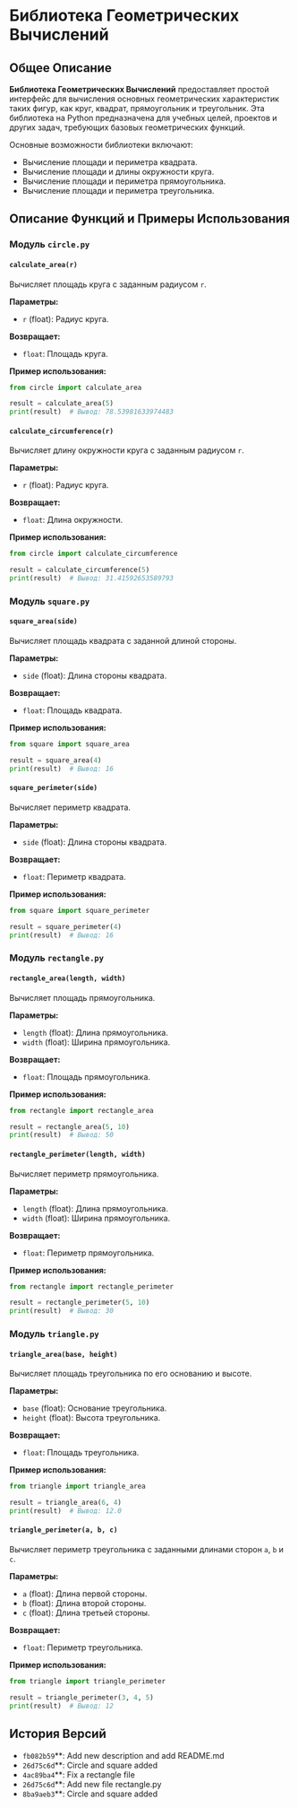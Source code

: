 
# Библиотека Геометрических Вычислений

## Общее Описание

**Библиотека Геометрических Вычислений** предоставляет простой интерфейс для вычисления основных геометрических характеристик таких фигур, как круг, квадрат, прямоугольник и треугольник. Эта библиотека на Python предназначена для учебных целей, проектов и других задач, требующих базовых геометрических функций.

Основные возможности библиотеки включают:
- Вычисление площади и периметра квадрата.
- Вычисление площади и длины окружности круга.
- Вычисление площади и периметра прямоугольника.
- Вычисление площади и периметра треугольника.

## Описание Функций и Примеры Использования

### Модуль `circle.py`

#### `calculate_area(r)`

Вычисляет площадь круга с заданным радиусом `r`.

**Параметры:**
- `r` (float): Радиус круга.

**Возвращает:**
- `float`: Площадь круга.

**Пример использования:**

```python
from circle import calculate_area

result = calculate_area(5)
print(result)  # Вывод: 78.53981633974483
```

#### `calculate_circumference(r)`

Вычисляет длину окружности круга с заданным радиусом `r`.

**Параметры:**
- `r` (float): Радиус круга.

**Возвращает:**
- `float`: Длина окружности.

**Пример использования:**

```python
from circle import calculate_circumference

result = calculate_circumference(5)
print(result)  # Вывод: 31.41592653589793
```

### Модуль `square.py`

#### `square_area(side)`

Вычисляет площадь квадрата с заданной длиной стороны.

**Параметры:**
- `side` (float): Длина стороны квадрата.

**Возвращает:**
- `float`: Площадь квадрата.

**Пример использования:**

```python
from square import square_area

result = square_area(4)
print(result)  # Вывод: 16
```

#### `square_perimeter(side)`

Вычисляет периметр квадрата.

**Параметры:**
- `side` (float): Длина стороны квадрата.

**Возвращает:**
- `float`: Периметр квадрата.

**Пример использования:**

```python
from square import square_perimeter

result = square_perimeter(4)
print(result)  # Вывод: 16
```

### Модуль `rectangle.py`

#### `rectangle_area(length, width)`

Вычисляет площадь прямоугольника.

**Параметры:**
- `length` (float): Длина прямоугольника.
- `width` (float): Ширина прямоугольника.

**Возвращает:**
- `float`: Площадь прямоугольника.

**Пример использования:**

```python
from rectangle import rectangle_area

result = rectangle_area(5, 10)
print(result)  # Вывод: 50
```

#### `rectangle_perimeter(length, width)`

Вычисляет периметр прямоугольника.

**Параметры:**
- `length` (float): Длина прямоугольника.
- `width` (float): Ширина прямоугольника.

**Возвращает:**
- `float`: Периметр прямоугольника.

**Пример использования:**

```python
from rectangle import rectangle_perimeter

result = rectangle_perimeter(5, 10)
print(result)  # Вывод: 30
```

### Модуль `triangle.py`

#### `triangle_area(base, height)`

Вычисляет площадь треугольника по его основанию и высоте.

**Параметры:**
- `base` (float): Основание треугольника.
- `height` (float): Высота треугольника.

**Возвращает:**
- `float`: Площадь треугольника.

**Пример использования:**

```python
from triangle import triangle_area

result = triangle_area(6, 4)
print(result)  # Вывод: 12.0
```

#### `triangle_perimeter(a, b, c)`

Вычисляет периметр треугольника с заданными длинами сторон `a`, `b` и `c`.

**Параметры:**
- `a` (float): Длина первой стороны.
- `b` (float): Длина второй стороны.
- `c` (float): Длина третьей стороны.

**Возвращает:**
- `float`: Периметр треугольника.

**Пример использования:**

```python
from triangle import triangle_perimeter

result = triangle_perimeter(3, 4, 5)
print(result)  # Вывод: 12
```

## История Версий
- `fb082b59`**: Add new description and add README.md
- `26d75c6d`**: Circle and square added
- `4ac89ba4`**: Fix a rectangle file
- `26d75c6d`**: Add new file rectangle.py
- `8ba9aeb3`**: Circle and square added

